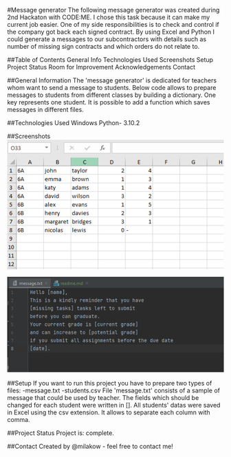 #Message generator
The following message generator was created during 2nd Hackaton with CODE:ME.
I chose this task because it can make my current job easier. 
One of my side responsibilities is to check and control if the company got back each signed contract. By using Excel and Python I could generate a messages to our subcontractors with details such as number of missing sign contracts and which orders do not relate to. 

##Table of Contents
General Info
Technologies Used
Screenshots
Setup
Project Status
Room for Improvement
Acknowledgements
Contact

##General Information
The 'message generator' is dedicated for teachers whom want to send a message to students. Below code allows to prepare messages to students from different classes by building a dictionary. One key represents one student. 
It is possible to add a function which saves messages in different files.

##Technologies Used
Windows
Python- 3.10.2


##Screenshots
![img_1.png](img_1.png)

![img_2.png](img_2.png)


##Setup
If you want to run this project you have to prepare two types of files:
-message.txt
-students.csv
File 'message.txt' consists of a sample of message that could be used by teacher. The fields which should be changed for each student were written in [].
All students' datas were saved in Excel using the csv extension. It allows to separate each column with comma.


##Project Status
Project is: complete. 

##Contact
Created by @milakow - feel free to contact me!
